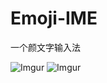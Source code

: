 # Emoji-IME
一个颜文字输入法

![Imgur](http://i.imgur.com/pFfpNKc.png?1)
![Imgur](http://i.imgur.com/ynjqSH4.png?1)
